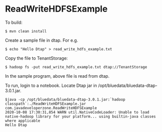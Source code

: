 # ReadWriteHDFSExample
To build:
```
$ mvn clean install
```

Create a sample file in dtap. For e.g.
```
$ echo "Hello Dtap" > read_write_hdfs_example.txt
```

Copy the file to TenantStorage:
```
$ hadoop fs -put read_write_hdfs_example.txt dtap://TenantStorage
```

In the sample program, above file is read from dtap.

To run, login to a notebook. Locate Dtap jar in /opt/bluedata/bluedata-dtap-3.0.1.jar. 
```
$java -cp /opt/bluedata/bluedata-dtap-3.0.1.jar:`hadoop classpath`:./ReadWriteHDFSExample.jar com.javadeveloperzone.ReadWriteHDFSExample
2020-10-08 17:30:31,854 WARN util.NativeCodeLoader: Unable to load native-hadoop library for your platform... using builtin-java classes where applicable
Hello Dtap
```


